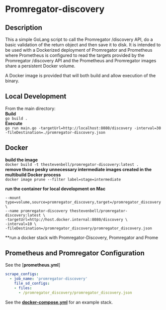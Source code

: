 # Promregator-discovery

## Description
This a simple GoLang script to call the Promregator /discovery API, do a basic validation of the return object and then save it to disk.  It is intended to be used with a Dockerized deployment of Promregator and Prometheus where Prometheus is configured to read the targets provided by the Promregator /discovery API and the Prometheus and Promregator images share a persistent Docker volume.  

A Docker image is provided that will both build and allow execution of the binary.  

## Local Development
From the main directory:  
**Build**  
```go build .```  
**Execute**  
```go run main.go -targetUrl=http://localhost:8080/discovery -interval=30 -fileDestination=./promregator-discovery.json```


## Docker
**build the image**  
```docker build -t thestevenbell/promregator-discovery:latest .```  
**remove those pesky unnecessary intermediate images created in the multibuild Docker process**  
```docker image prune --filter label=stage=intermediate```

**run the container for local development on Mac**  

```docker run -it --rm \
--mount type=volume,source=promregator_discovery,target=/promregator_discovery \
--name promregator-discovery thestevenbell/promregator-discovery:latest \
-targetUrl=http://host.docker.internal:8080/discovery \
-interval=10 \
-fileDestination=/promregator_discovery/promregator_discovery.json
```
**run a docker stack with Promregator-Discovery, Promregator and Prome
## Prometheus and Promregator Configuration
See the [**prometheus.yml**]
```yaml
scrape_configs:
  - job_name: 'promregator-discovery'
    file_sd_configs:
    - files:
      - /promregator_discovery/promregator_discovery.json
```

See the [**docker-compose.yml**](stack/docker-compose.yml) for an example stack.